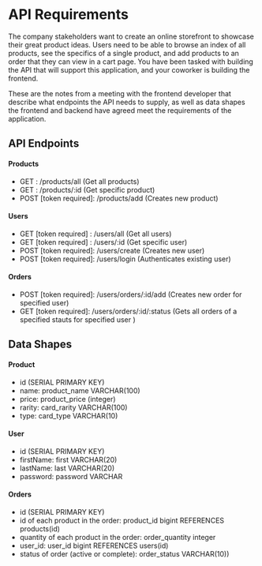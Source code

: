 # API Requirements
The company stakeholders want to create an online storefront to showcase their great product ideas. Users need to be able to browse an index of all products, see the specifics of a single product, and add products to an order that they can view in a cart page. You have been tasked with building the API that will support this application, and your coworker is building the frontend.

These are the notes from a meeting with the frontend developer that describe what endpoints the API needs to supply, as well as data shapes the frontend and backend have agreed meet the requirements of the application. 

## API Endpoints
#### Products
- GET : /products/all (Get all products)
- GET : /products/:id (Get specific product)
- POST [token required]: /products/add (Creates new product)

#### Users
- GET [token required] : /users/all (Get all users)
- GET [token required] : /users/:id (Get specific user)
- POST [token required]: /users/create (Creates new user)
- POST [token required]: /users/login (Authenticates existing user)

#### Orders
- POST [token required]: /users/orders/:id/add (Creates new order for specified user)
- GET  [token required]: /users/orders/:id/:status (Gets all orders of a specified stauts for specified user )

## Data Shapes
#### Product
-  id (SERIAL PRIMARY KEY)
- name: product_name VARCHAR(100)
- price: product_price (integer)
- rarity: card_rarity VARCHAR(100)
- type: card_type VARCHAR(10)

#### User
- id (SERIAL PRIMARY KEY)
- firstName: first VARCHAR(20)
- lastName: last VARCHAR(20)
- password: password VARCHAR

#### Orders
- id (SERIAL PRIMARY KEY)
- id of each product in the order: product_id bigint REFERENCES products(id)
- quantity of each product in the order: order_quantity integer
- user_id: user_id bigint REFERENCES users(id)
- status of order (active or complete): order_status VARCHAR(10))

